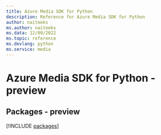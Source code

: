 ```yaml
---
title: Azure Media SDK for Python
description: Reference for Azure Media SDK for Python
author: naiteeks
ms.author: naiteeks
ms.data: 12/09/2022
ms.topic: reference
ms.devlang: python
ms.service: media
---
```

# Azure Media SDK for Python - preview
## Packages - preview
[!INCLUDE [packages](media-index.md)]